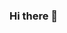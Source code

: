 ### Hi there 👋

<!--
**FacundoMangin/FacundoMangin** is a ✨ _special_ ✨ repository because its `README.md` (this file) appears on your GitHub profile.

Quién soy: Una persona que le gusta mucho la tecnología, el deporte, el automovilismo y pasar tiempo con mi familia, siempre trato de tener una buena relación con las personas. Estoy dispuesto a trabajar y esforzarme cada día mas para alcanzar mis objetivos.

Mis objetivos personales: Me gustaría poder desarrollarme en una organización que me permita perfeccionar mis capacidades y conocimientos tanto laborales como profesionales. Sé desenvolverme de manera efectiva con compañeros y clientes, me gusta el trabajo en equipo, en donde podamos encontrar la solución a los problemas, proponer mejoras, logrando la sinergia de las distintas capacidades.

Formacion
2019 - En Curso | Analista en Informática   Universidad Nacional San Antonio de Areco
2023 - En Curso | Desarrollador FrontEnd    Inove – Escuela de Código 

HTML  :star: :star: :star: :star: :star:
CSS   :star: :star: :star: :star: :star:
JAVA  :star: :star: :star: :star:
